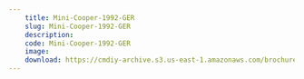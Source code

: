 ```yaml
---
    title: Mini-Cooper-1992-GER
    slug: Mini-Cooper-1992-GER
    description:
    code: Mini-Cooper-1992-GER
    image:
    download: https://cmdiy-archive.s3.us-east-1.amazonaws.com/brochures/documents/Mini-Cooper-1992-GER.pdf
---
```

<!-- Content of the page -->

##
        